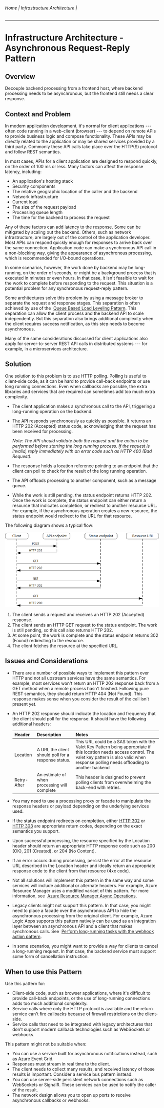 ###### [Home](https://github.com/RyKaj/Documentation/blob/master/README.md) | [Infrastructure Architecture](https://github.com/RyKaj/Documentation/tree/master/InfrastructureArchitecture/README.md) |
------------

Infrastructure Architecture - Asynchronous Request-Reply Pattern
==============================================================


 
Overview
--------

Decouple backend processing from a frontend host, where backend processing needs to be asynchronous, but the frontend still needs a clear response.

Context and Problem
-------------------

In modern application development, it\'s normal for client applications --- often code running in a web-client (browser) --- to depend on remote APIs to provide business logic and compose functionality. These APIs may be directly related to the application or may be shared services provided by a third party. Commonly these API calls take place over the HTTP(S) protocol and follow REST semantics.

In most cases, APIs for a client application are designed to respond quickly, on the order of 100 ms or less. Many factors can affect the response latency, including:

-   An application\'s hosting stack
-   Security components
-   The relative geographic location of the caller and the backend
-   Network infrastructure
-   Current load
-   The size of the request payload
-   Processing queue length
-   The time for the backend to process the request

Any of these factors can add latency to the response. Some can be mitigated by scaling out the backend. Others, such as network infrastructure, are largely out of the control of the application developer. Most APIs can respond quickly enough for responses to arrive back over the same connection. Application code can make a synchronous API call in a non-blocking way, giving the appearance of asynchronous processing, which is recommended for I/O-bound operations.

In some scenarios, however, the work done by backend may be long-running, on the order of seconds, or might be a background process that is executed in minutes or even hours. In that case, it isn\'t feasible to wait for the work to complete before responding to the request. This situation is a potential problem for any synchronous request-reply pattern.

Some architectures solve this problem by using a message broker to separate the request and response stages. This separation is often achieved by use of the  [Queue Based Load Leveling Pattern](https://docs.microsoft.com/en-us/azure/architecture/patterns/queue-based-load-leveling). This separation can allow the client process and the backend API to scale independently. But this separation also brings additional complexity when the client requires success notification, as this step needs to become asynchronous.

Many of the same considerations discussed for client applications also apply for server-to-server REST API calls in distributed systems --- for example, in a microservices architecture.

Solution
--------

One solution to this problem is to use HTTP polling. Polling is useful
to client-side code, as it can be hard to provide call-back endpoints or
use long running connections. Even when callbacks are possible, the
extra libraries and services that are required can sometimes add too
much extra complexity.

-   The client application makes a synchronous call to the API, triggering a long-running operation on the backend.

-   The API responds synchronously as quickly as possible. It returns an HTTP 202 (Accepted) status code, acknowledging that the request has been received for processing.

	*Note: The API should validate both the request and the action to be performed before starting the long running process. If the request is invalid, reply immediately with an error code such as HTTP 400 (Bad Request).*
	
-   The response holds a location reference pointing to an endpoint that the client can poll to check for the result of the long running operation.
-   The API offloads processing to another component, such as a message queue.
-   While the work is still pending, the status endpoint returns HTTP 202. Once the work is complete, the status endpoint can either return a resource that indicates completion, or redirect to another resource URL. For example, if the asynchronous operation creates a new resource, the status endpoint would redirect to the URL for that resource.

The following diagram shows a typical flow:

<img src="./attachments/463533292.png" alt="" />

1.  The client sends a request and receives an HTTP 202 (Accepted) response.
2.  The client sends an HTTP GET request to the status endpoint. The work is still pending, so this call also returns HTTP 202. 
3.  At some point, the work is complete and the status endpoint returns 302 (Found) redirecting to the resource.
4.  The client fetches the resource at the specified URL.

Issues and Considerations
-------------------------

-   There are a number of possible ways to implement this pattern over HTTP and not all upstream services have the same semantics. For example, most services won\'t return an HTTP 202 response back from a GET method when a remote process hasn\'t finished. Following pure REST semantics, they should return HTTP 404 (Not Found). This response makes sense when you consider the result of the call isn\'t present yet.
-   An HTTP 202 response should indicate the location and frequency that the client should poll for the response. It should have the following additional headers:

	<table>
		<colgroup>
			<col />
			<col />
			<col />
		</colgroup>
		<thead>
			<tr>
				<th>Header</th>
				<th>Description</th>
				<th>Notes</th>
			</tr>
		</thead>
		<tbody>
			<tr>
				<td>Location</td>
				<td>A URL the client should poll for a response status.</td>
				<td>
					This URL could be a SAS token with the 
					<a href="https://docs.microsoft.com/en-us/azure/architecture/patterns/valet-key" style="text-decoration: none;" class="external-link" rel="nofollow">Valet Key Pattern</a> being appropriate if this location needs access control. The valet key pattern is also valid when response polling needs offloading to another backend
				</td>
			</tr>
			<tr>
				<td>Retry-After</td>
				<td>An estimate of when processing will complete</td>
				<td>This header is designed to prevent polling clients from overwhelming the back-end with retries.</td>
			</tr>
		</tbody>
	</table>
	
-   You may need to use a processing proxy or facade to manipulate the response headers or payload depending on the underlying services used.
-   If the status endpoint redirects on completion, either [HTTP 302](https://tools.ietf.org/html/rfc7231#section-6.4.3) or  [HTTP 303](https://tools.ietf.org/html/rfc7231#section-6.4.4) are appropriate return codes, depending on the exact semantics you support.
-   Upon successful processing, the resource specified by the Location header should return an appropriate HTTP response code such as 200 (OK), 201 (Created), or 204 (No Content).
-   If an error occurs during processing, persist the error at the resource URL described in the Location header and ideally return an appropriate response code to the client from that resource (4xx code).
-   Not all solutions will implement this pattern in the same way and some services will include additional or alternate headers. For example, Azure Resource Manager uses a modified variant of this pattern. For more information, see  [Azure Resource Manager Async Operations](https://docs.microsoft.com/en-us/azure/azure-resource-manager/resource-manager-async-operations).
-   Legacy clients might not support this pattern. In that case, you might need to place a facade over the asynchronous API to hide the asynchronous processing from the original client. For example, Azure Logic Apps supports this pattern natively can be used as an integration layer between an asynchronous API and a client that makes synchronous calls. See  [Perform long-running tasks with the webhook action 	pattern](https://docs.microsoft.com/en-us/azure/logic-apps/logic-apps-create-api-app#perform-long-running-tasks-with-the-webhook-action-pattern).

-   In some scenarios, you might want to provide a way for clients to cancel a long-running request. In that case, the backend service must support some form of cancellation instruction.

When to use this Pattern
------------------------

Use this pattern for:

-   Client-side code, such as browser applications, where it\'s difficult to provide call-back endpoints, or the use of long-running connections adds too much additional complexity.
-   Service calls where only the HTTP protocol is available and the return service can\'t fire callbacks because of firewall restrictions on the client-side.
-   Service calls that need to be integrated with legacy architectures that don\'t support modern callback technologies such as WebSockets or webhooks.

This pattern might not be suitable when:

-   You can use a service built for asynchronous notifications instead, such as Azure Event Grid.
-   Responses must stream in real time to the client.
-   The client needs to collect many results, and received latency of those results is important. Consider a service bus pattern instead.
-   You can use server-side persistent network connections such as WebSockets or SignalR. These services can be used to notify the caller of the result.
-   The network design allows you to open up ports to receive asynchronous callbacks or webhooks.


